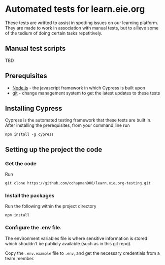 # Automated tests for learn.eie.org
These tests are writted to assist in spotting issues on our learning platform. They are made to work in association with manual tests, but to allieve some of the tedium of doing certain tasks repetitively.

## Manual test scripts
TBD

## Prerequisites

- [Node.js](https://nodejs.org/en/download/) - the javascript framework in which Cypress is built upon
- [git](https://github.com/git-guides/install-git) - change management system to get the latest updates to these tests

## Installing Cypress
Cypress is the automated testing framework that these tests are built in. After installing the prerequisites, from your command line run

```
npm install -g cypress
```

## Setting up the project the code

### Get the code
Run
```
git clone https://github.com/cchapman900/learn.eie.org-testing.git
```

### Install the packages 
Run the following within the project directory
```
npm install
```

### Configure the .env file.

The environment variables file is where sensitive information is stored which shouldn't be publicly available (such as in this git repo).

Copy the `.env.example` file to `.env`, and get the necessary credentials from a team member.
